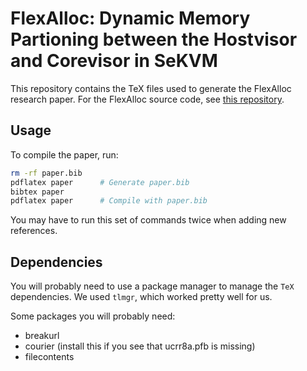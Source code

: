 # FlexAlloc: Dynamic Memory Partioning between the Hostvisor and Corevisor in SeKVM

This repository contains the TeX files used to generate the FlexAlloc research paper. For the FlexAlloc source code, see [this repository](https://github.com/nelsonm2991/host-sekvm-project).

## Usage

To compile the paper, run:

```bash
rm -rf paper.bib
pdflatex paper      # Generate paper.bib
bibtex paper
pdflatex paper      # Compile with paper.bib
```

You may have to run this set of commands twice when adding new references.

## Dependencies

You will probably need to use a package manager to manage the `TeX` dependencies. We used `tlmgr`, which worked pretty well for us.

Some packages you will probably need:
- breakurl
- courier (install this if you see that ucrr8a.pfb is missing)
- filecontents
